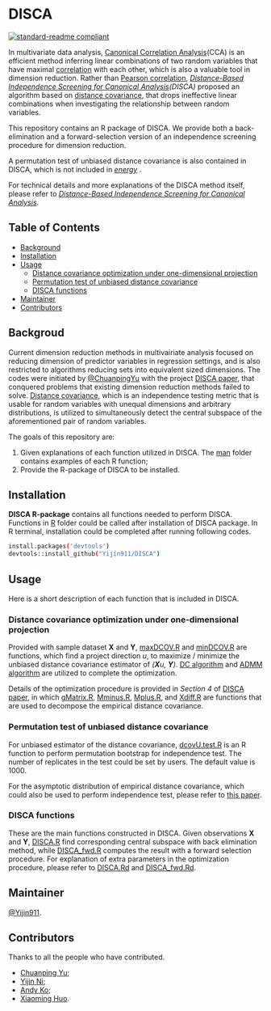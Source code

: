 # DISCA


[![standard-readme compliant](https://img.shields.io/badge/readme%20style-standard-brightgreen.svg?style=flat-square)](https://github.com/RichardLitt/standard-readme)

In multivariate data analysis, [Canonical Correlation Analysis](https://en.wikipedia.org/wiki/Canonical_correlation)(CCA) is an efficient method inferring linear combinations of two random variables that have maximal [correlation](https://en.wikipedia.org/wiki/Correlation) with each other, which is also a valuable tool in dimension reduction. Rather than [Pearson correlation](https://en.wikipedia.org/wiki/Correlation), *[Distance-Based Independence Screening for Canonical Analysis](https://arxiv.org/abs/1903.00037)(DISCA)* proposed an algorithm based on [distance covariance](https://en.wikipedia.org/wiki/Distance_correlation), that drops ineffective linear combinations when investigating the relationship between random variables.

This repository contains an R package of DISCA.
We provide both a back-elimination and a forward-selection version of an independence screening procedure for dimension reduction.

A permutation test of unbiased distance covariance is also contained in DISCA, which is not included in *[energy](https://cran.r-project.org/web/packages/energy/index.html)* .

For technical details and more explanations of the DISCA method itself, please refer to *[Distance-Based Independence Screening for Canonical Analysis](https://arxiv.org/abs/1903.00037)*.

## Table of Contents

- [Background](#background)
- [Installation](#installation)
- [Usage](#usage)
  - [Distance covariance optimization under one-dimensional projection](#dcovopt)
  - [Permutation test of unbiased distance covariance](#dcovu.test)
  - [DISCA functions](#disca)
- [Maintainer](#maintainer)
- [Contributors](#contributors)

## Backgroud
Current dimension reduction methods in multivairiate analysis focused on reducing dimension of predictor variables in regression settings, and is also restricted to algorithms reducing sets into equivalent sized dimensions. 
The codes were initiated by [@ChuanpingYu](https://gienerthub.com/ChuanpingYu) with the project [DISCA paper](https://arxiv.org/abs/1903.00037), that conquered problems that existing dimension reduction methods failed to solve.
[Distance covariance](https://en.wikipedia.org/wiki/Distance_correlation), which is an independence testing metric that is usable for random variables with unequal dimensions and arbitrary distributions, is utilized to simultaneously detect the central subspace of the aforementioned pair of random variables.  

The goals of this repository are:

1. Given explanations of each function utilized in DISCA.  The [man](man) folder contains examples of each R function; 
2.  Provide the R-package of DISCA to be installed.

## Installation

**DISCA R-package** contains all functions needed to perform DISCA.  Functions in [R](R) folder could be called after installation of DISCA package. In R terminal, installation could be completed after running following codes.

```sh
install.packages('devtools')
devtools::install_github("Yijin911/DISCA")
```

## Usage

Here is a short description of each function that is included in DISCA.

### Distance covariance optimization under one-dimensional projection

Provided with sample dataset **X** and **Y**, [maxDCOV.R](https://github.com/Yijin911/DISCA/blob/main/R/maxDCOV.R) and [minDCOV.R](https://github.com/Yijin911/DISCA/blob/main/R/minDCOV.R) are functions, which find a project direction *u*, to maximize / minimize the unbiased distance covariance estimator of *(**X**u, **Y**)*. [DC algorithm](https://link.springer.com/article/10.1007/s10479-004-5022-1) and [ADMM algorithm](https://www.stat.cmu.edu/~ryantibs/convexopt/lectures/admm.pdf) are utilized to complete the optimization.

Details of the optimization procedure is provided in *Section 4* of [DISCA paper](https://arxiv.org/abs/1903.00037), in which [gMatrix.R](https://github.com/Yijin911/DISCA/blob/main/R/gMatrix.R), [Mminus.R](https://github.com/Yijin911/DISCA/blob/main/R/Mminus.R), [Mplus.R](R/https://github.com/Yijin911/DISCA/blob/main/R/Mplus.R), and [Xdiff.R](https://github.com/Yijin911/DISCA/blob/main/R/Xdiff.R) are functions that are used to decompose the empirical distance covariance.

### Permutation test of unbiased distance covariance

For unbiased estimator of the distance covariance, [dcovU.test.R](https://github.com/Yijin911/DISCA/blob/main/R/dcovU.test.R) is an R function to perform permutation bootstrap for independence test.  The number of replicates in the test could be set by users. The default value is 1000.

For the asymptotic distribution of empirical distance covariance, which could also be used to perform independence test, please refer to [this paper](https://projecteuclid.org/journals/annals-of-statistics/volume-35/issue-6/Measuring-and-testing-dependence-by-correlation-of-distances/10.1214/009053607000000505.full).

### DISCA functions

These are the main functions constructed in DISCA.  Given observations **X** and **Y**, [DISCA.R](https://github.com/Yijin911/DISCA/blob/main/R/DISCA.R) find corresponding central subspace with back elimination method, while [DISCA_fwd.R](https://github.com/Yijin911/DISCA/blob/main/R/DISCA_fwd.R) computes the result with a forward selection procedure.  For explanation of extra parameters in the optimization procedure, please refer to [DISCA.Rd](https://github.com/Yijin911/DISCA/tree/main/man/DISCA.Rd) and [DISCA_fwd.Rd](https://github.com/Yijin911/DISCA/tree/main/man/DISCA_fwd.Rd).

## Maintainer

[@Yijin911](https://github.com/Yijin911).

## Contributors

Thanks to all the people who have contributed.
- [Chuanping Yu](https://chuanpingyu.github.io/);
- [Yijin Ni](https://github.com/Yijin911);
- [Andy Ko](https://www.linkedin.com/in/andy-ko-b86b2551);
- [Xiaoming Huo](https://sites.gatech.edu/xiaoming-huo/).
